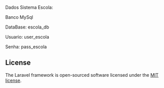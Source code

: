 Dados Sistema Escola:

Banco MySql

DataBase: escola_db

Usuario: user_escola

Senha: pass_escola

## License

The Laravel framework is open-sourced software licensed under the [MIT license](https://opensource.org/licenses/MIT).
